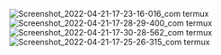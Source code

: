 ![Screenshot_2022-04-21-17-23-16-016_com termux](https://user-images.githubusercontent.com/70370681/164426251-11904ec2-eb99-4fae-9a97-b8f8b416593d.jpg)
![Screenshot_2022-04-21-17-28-29-400_com termux](https://user-images.githubusercontent.com/70370681/164426280-a158beee-27a9-4523-82d1-466b645e7b18.jpg)
![Screenshot_2022-04-21-17-30-28-562_com termux](https://user-images.githubusercontent.com/70370681/164426308-c356e3a6-7ec1-4a21-9c23-68b17939b728.jpg)
![Screenshot_2022-04-21-17-25-26-315_com termux](https://user-images.githubusercontent.com/70370681/164426370-4d0af87d-c501-416d-9703-acae13004c5b.jpg)

